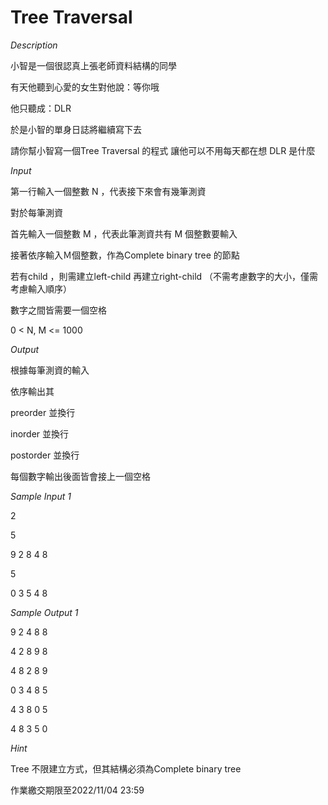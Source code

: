 # Tree Traversal #

*Description*

小智是一個很認真上張老師資料結構的同學

有天他聽到心愛的女生對他說：等你哦

他只聽成：DLR

於是小智的單身日誌將繼續寫下去

請你幫小智寫一個Tree Traversal 的程式 讓他可以不用每天都在想 DLR 是什麼


*Input*

第一行輸入一個整數 N ，代表接下來會有幾筆測資

對於每筆測資

首先輸入一個整數 M ，代表此筆測資共有 M 個整數要輸入

接著依序輸入Ｍ個整數，作為Complete binary tree 的節點

若有child ，則需建立left-child 再建立right-child （不需考慮數字的大小，僅需考慮輸入順序）

數字之間皆需要一個空格

0 < N, M <= 1000


*Output*

根據每筆測資的輸入

依序輸出其

preorder 並換行

inorder 並換行

postorder 並換行

每個數字輸出後面皆會接上一個空格


*Sample Input 1* 

2

5

9 2 8 4 8 

5

0 3 5 4 8 

*Sample Output 1*

9 2 4 8 8 

4 2 8 9 8 

4 8 2 8 9 

0 3 4 8 5 

4 3 8 0 5 

4 8 3 5 0 

*Hint*

Tree 不限建立方式，但其結構必須為Complete binary tree

作業繳交期限至2022/11/04 23:59